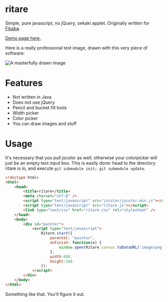 # ritare
Simple, pure javascript, no jQuery, oekaki applet. Originally written for [Fikaba](https://github.com/knarka/fikaba).

[Demo page here.](https://knarka.github.io/ritare/)

Here is a really professional test image, drawn with this very piece of software:

![A masterfully drawn image](https://github.com/knarka/ritare/raw/master/screenshot.png)

# Features
* Not written in Java
* Does not use jQuery
* Pencil and bucket fill tools
* Width picker
* Color picker
* You can draw images and stuff

# Usage
It's necessary that you pull jscolor as well, otherwise your colorpicker will just be an empty text input box. This is easily done: head to the directory ritare is in, and execute `git submodule init; git submodule update`.

```html
<!doctype html>
<html>
	<head>
		<title>ritare</title>
		<meta charset="utf-8" />
		<script type="text/javascript" src="jscolor/jscolor.min.js"></script>
		<script type="text/javascript" src="ritare.js"></script>
		<link type="text/css" href="ritare.css" rel="stylesheet" />
	</head>
	<body>
		<div id="painter">
			<script type="text/javascript">
				Ritare.start({
					parentel: "painter",
					onFinish: function(e) {
						window.open(Ritare.canvas.toDataURL('image/png'))
					},
					width:600,
					height:300
				});
			</script>
		</div>
	</body>
</html>
```

Something like that. You'll figure it out.
